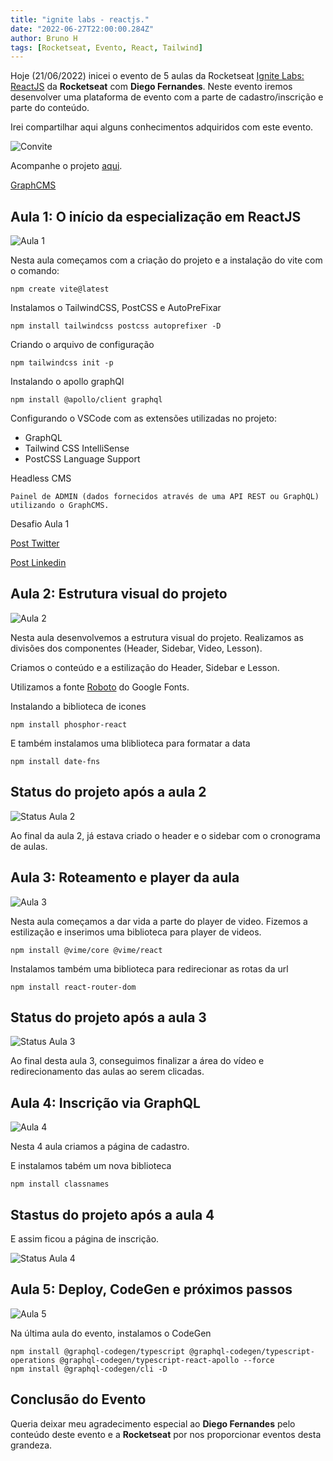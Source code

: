 ```yaml
---
title: "ignite labs - reactjs."
date: "2022-06-27T22:00:00.284Z"
author: Bruno H
tags: [Rocketseat, Evento, React, Tailwind]
---
```

Hoje (21/06/2022) inicei o evento de 5 aulas da Rocketseat [Ignite Labs: ReactJS](https://evento.rocketseat.com.br/ignite-lab/) da **Rocketseat** com **Diego Fernandes**. Neste evento iremos desenvolver uma plataforma de evento com a parte de cadastro/inscrição e parte do conteúdo.

Irei compartilhar aqui alguns conhecimentos adquiridos com este evento.

![Convite](./assets/ingresso.jpg)

Acompanhe o projeto [aqui](https://ignite-labs-reactjs.vercel.app/).

[GraphCMS](https://app.graphcms.com/4a57b7c538f842ddbef090c87346e041/master)

## Aula 1: O início da especialização em ReactJS

![Aula 1](./assets/aula1.png)

Nesta aula começamos com a criação do projeto e a instalação do vite com o comando:

```cli
npm create vite@latest
```

Instalamos o TailwindCSS, PostCSS e AutoPreFixar

```cli
npm install tailwindcss postcss autoprefixer -D
```

Criando o arquivo de configuração

```cli
npm tailwindcss init -p
```

Instalando o apollo graphQl

```cli
npm install @apollo/client graphql
```

Configurando o VSCode com as extensões utilizadas no projeto:

- GraphQL
- Tailwind CSS IntelliSense
- PostCSS Language Support

Headless CMS

```text
Painel de ADMIN (dados fornecidos através de uma API REST ou GraphQL) utilizando o GraphCMS.
```

Desafio Aula 1

[Post Twitter](https://twitter.com/brunoooooooo_/status/1539320601818517504)

[Post Linkedin](https://www.linkedin.com/feed/update/urn:li:activity:6945173284917231617/)

## Aula 2: Estrutura visual do projeto

![Aula 2](./assets/aula2.png)

Nesta aula desenvolvemos a estrutura visual do projeto. Realizamos as divisões dos componentes (Header, Sidebar, Video, Lesson).

Criamos o conteúdo e a estilização do Header, Sidebar e Lesson.

Utilizamos a fonte [Roboto](https://fonts.google.com/specimen/Roboto) do Google Fonts.

Instalando a biblioteca de icones

```cli
npm install phosphor-react
```

E também instalamos uma bliblioteca para formatar a data

```cli
npm install date-fns
```

## Status do projeto após a aula 2

![Status Aula 2](./assets/status-aula-2.png)

Ao final da aula 2, já estava criado o header e o sidebar com o cronograma de aulas.

## Aula 3: Roteamento e player da aula

![Aula 3](./assets/aula3.png)

Nesta aula começamos a dar vida a parte do player de video. Fizemos a estilização e inserimos uma biblioteca para player de videos.

```cli
npm install @vime/core @vime/react
```

Instalamos também uma biblioteca para redirecionar as rotas da url

```cli
npm install react-router-dom
```

## Status do projeto após a aula 3

![Status Aula 3](./assets/status-aula-3.png)

Ao final desta aula 3, conseguimos finalizar a área do vídeo e redirecionamento das aulas ao serem clicadas.

## Aula 4: Inscrição via GraphQL

![Aula 4](./assets/aula4.png)

Nesta 4 aula criamos a página de cadastro.

E instalamos tabém um nova biblioteca

```cli
npm install classnames
```

## Stastus do projeto após a aula 4

E assim ficou a página de inscrição.

![Status Aula 4](./assets/status-aula-4.png)

## Aula 5: Deploy, CodeGen e próximos passos

![Aula 5](./assets/aula5.png)

Na última aula do evento, instalamos o CodeGen

```cli
npm install @graphql-codegen/typescript @graphql-codegen/typescript-operations @graphql-codegen/typescript-react-apollo --force
npm install @graphql-codegen/cli -D
```

## Conclusão do Evento

Queria deixar meu agradecimento especial ao **Diego Fernandes** pelo conteúdo deste evento e a **Rocketseat** por nos proporcionar eventos desta grandeza.

